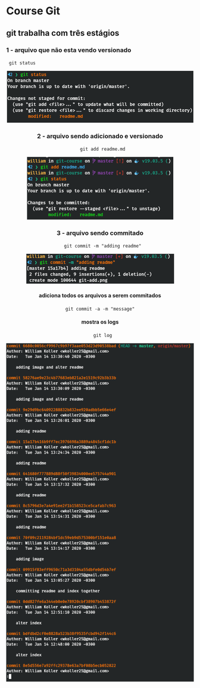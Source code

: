 # Course Git

## git trabalha com três estágios

### 1 - arquivo que não esta vendo versionado

 ```
  git status
 ```

<center/>
  <img src="git-status.png"/>

### 2 - arquivo sendo adicionado e versionado

```
  git add readme.md
```

<img src="git-add.png"/>

### 3 - arquivo sendo commitado

```
  git commit -m "adding readme"
```

<img src="git-commit.png"/>

#### adiciona todos os arquivos a serem commitados

```
git commit -a -m "message"

```

#### mostra os logs

```
  git log
```

<img src="git-log-1.png"/>
